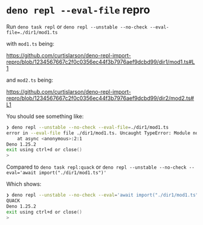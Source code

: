 # `deno repl --eval-file` repro

Run `deno task repl` or `deno repl --unstable --no-check --eval-file=./dir1/mod1.ts`

with `mod1.ts` being:

<https://github.com/curtislarson/deno-repl-import-repro/blob/1234567667c2f0c0356ec44f3b7976aef9dcbd99/dir1/mod1.ts#L1>

and `mod2.ts` being:

<https://github.com/curtislarson/deno-repl-import-repro/blob/1234567667c2f0c0356ec44f3b7976aef9dcbd99/dir2/mod2.ts#L1>

You should see something like:

```zsh
❯ deno repl --unstable --no-check --eval-file=./dir1/mod1.ts
error in --eval-file file ./dir1/mod1.ts. Uncaught TypeError: Module not found "file:///Users/curputer3/dev/me/dir2/mod2.ts".
    at async <anonymous>:2:1
Deno 1.25.2
exit using ctrl+d or close()
>
```

Compared to `deno task repl:quack` or `deno repl --unstable --no-check --eval='await import("./dir1/mod1.ts")'`

Which shows:

```zsh
❯ deno repl --unstable --no-check --eval='await import("./dir1/mod1.ts")'
QUACK
Deno 1.25.2
exit using ctrl+d or close()
>
```
